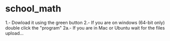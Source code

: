 # school_math
1.- Dowload it using the green button
2.- If you are on windows (64-bit only) double click the "program"
  2a.- If you are in Mac or Ubuntu wait for the files upload...
